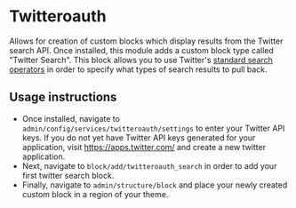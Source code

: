 # Twitteroauth

Allows for creation of custom blocks which display results from the Twitter search API. Once installed, this module adds a custom block type called "Twitter Search". This block allows you to use Twitter's [standard search operators](https://developer.twitter.com/en/docs/tweets/search/guides/standard-operators.html) in order to specify what types of search results to pull back.

## Usage instructions

- Once installed, navigate to `admin/config/services/twitteroauth/settings` to enter your Twitter API keys. If you do not yet have Twitter API keys generated for your application, visit https://apps.twitter.com/ and create a new twitter application.
- Next, navigate to `block/add/twitteroauth_search` in order to add your first twitter search block.
- Finally, navigate to `admin/structure/block` and place your newly created custom block in a region of your theme.
